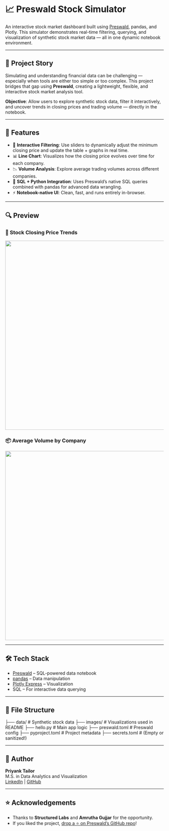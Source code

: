 # 📈 Preswald Stock Simulator

An interactive stock market dashboard built using [Preswald](https://preswald.com), pandas, and Plotly. This simulator demonstrates real-time filtering, querying, and visualization of synthetic stock market data — all in one dynamic notebook environment.

---

## 📖 Project Story

Simulating and understanding financial data can be challenging — especially when tools are either too simple or too complex. This project bridges that gap using **Preswald**, creating a lightweight, flexible, and interactive stock market analysis tool.

**Objective**: Allow users to explore synthetic stock data, filter it interactively, and uncover trends in closing prices and trading volume — directly in the notebook.

---

## 🚀 Features

- 🧮 **Interactive Filtering**: Use sliders to dynamically adjust the minimum closing price and update the table + graphs in real time.
- 📊 **Line Chart**: Visualizes how the closing price evolves over time for each company.
- 📉 **Volume Analysis**: Explore average trading volumes across different companies.
- 🧠 **SQL + Python Integration**: Uses Preswald’s native SQL queries combined with pandas for advanced data wrangling.
- ⚡ **Notebook-native UI**: Clean, fast, and runs entirely in-browser.

---

## 🔍 Preview

### 📅 Stock Closing Price Trends

<img src="images/close_price_linechart.png" width="600"/>

### 📦 Average Volume by Company

<img src="images/volume_barchart.png" width="600"/>

---

## 🛠️ Tech Stack

- [Preswald](https://preswald.com) – SQL-powered data notebook  
- [pandas](https://pandas.pydata.org/) – Data manipulation  
- [Plotly Express](https://plotly.com/python/plotly-express/) – Visualization  
- SQL – For interactive data querying  

---

## 📂 File Structure

├── data/                     # Synthetic stock data
├── images/                   # Visualizations used in README
├── hello.py                  # Main app logic
├── preswald.toml             # Preswald config
├── pyproject.toml            # Project metadata
├── secrets.toml              # (Empty or sanitized!)


---

## 👤 Author

**Priyank Tailor**  
M.S. in Data Analytics and Visualization  
[LinkedIn](#) | [GitHub](https://github.com/Tailorpriyank)

---

## ⭐ Acknowledgements

- Thanks to **Structured Labs** and **Amrutha Gujjar** for the opportunity.  
- If you liked the project, [drop a ⭐ on Preswald’s GitHub repo](https://github.com/StructuredLabs/preswald)!
